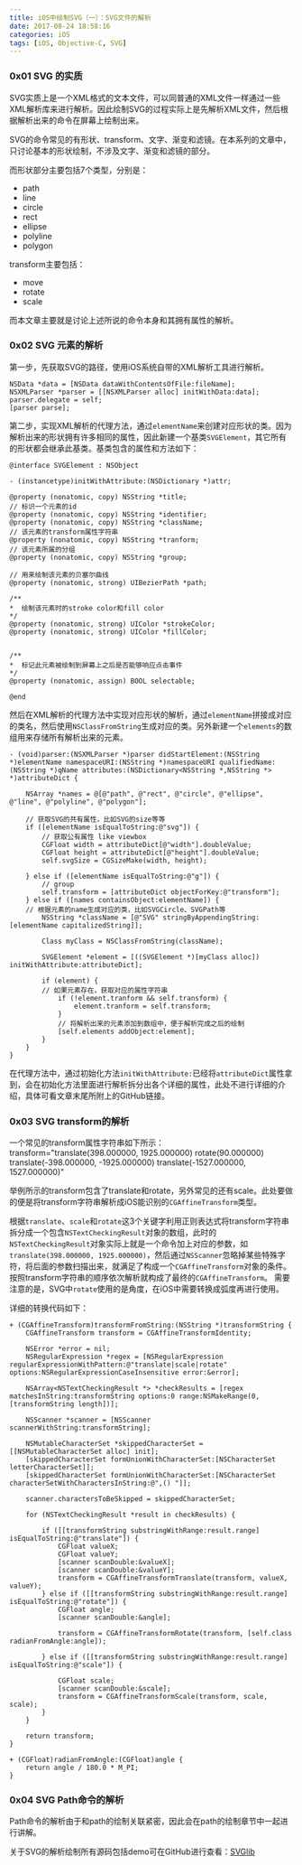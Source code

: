 ```yaml
---
title: iOS中绘制SVG（一）：SVG文件的解析
date: 2017-08-24 18:58:16
categories: iOS
tags: [iOS, Objective-C, SVG]
---
```


### 0x01 SVG 的实质
SVG实质上是一个XML格式的文本文件，可以同普通的XML文件一样通过一些XML解析库来进行解析。因此绘制SVG的过程实际上是先解析XML文件，然后根据解析出来的命令在屏幕上绘制出来。

SVG的命令常见的有形状、transform、文字、渐变和滤镜。在本系列的文章中，只讨论基本的形状绘制，不涉及文字、渐变和滤镜的部分。

<!-- more -->

而形状部分主要包括7个类型，分别是：
+ path
+ line
+ circle
+ rect
+ ellipse
+ polyline
+ polygon

transform主要包括：
+ move
+ rotate
+ scale

而本文章主要就是讨论上述所说的命令本身和其拥有属性的解析。

### 0x02 SVG 元素的解析

第一步，先获取SVG的路径，使用iOS系统自带的XML解析工具进行解析。

```objc
NSData *data = [NSData dataWithContentsOfFile:fileName];
NSXMLParser *parser = [[NSXMLParser alloc] initWithData:data];
parser.delegate = self;
[parser parse];
```

第二步，实现XML解析的代理方法，通过`elementName`来创建对应形状的类。因为解析出来的形状拥有许多相同的属性，因此新建一个基类`SVGElement`，其它所有的形状都会继承此基类。基类包含的属性和方法如下：
```objc
@interface SVGElement : NSObject

- (instancetype)initWithAttribute:(NSDictionary *)attr;

@property (nonatomic, copy) NSString *title;
// 标识一个元素的id
@property (nonatomic, copy) NSString *identifier;
@property (nonatomic, copy) NSString *className;
// 该元素的transform属性字符串
@property (nonatomic, copy) NSString *tranform;
// 该元素所属的分组
@property (nonatomic, copy) NSString *group;

// 用来绘制该元素的贝塞尔曲线
@property (nonatomic, strong) UIBezierPath *path;

/**
*  绘制该元素时的stroke color和fill color
*/
@property (nonatomic, strong) UIColor *strokeColor;
@property (nonatomic, strong) UIColor *fillColor;


/**
*  标记此元素被绘制到屏幕上之后是否能够响应点击事件
*/
@property (nonatomic, assign) BOOL selectable;

@end
```
然后在XML解析的代理方法中实现对应形状的解析，通过`elementName`拼接成对应的类名，然后使用`NSClassFromString`生成对应的类。另外新建一个`elements`的数组用来存储所有解析出来的元素。
```objc
- (void)parser:(NSXMLParser *)parser didStartElement:(NSString *)elementName namespaceURI:(NSString *)namespaceURI qualifiedName:(NSString *)qName attributes:(NSDictionary<NSString *,NSString *> *)attributeDict {
    
    NSArray *names = @[@"path", @"rect", @"circle", @"ellipse", @"line", @"polyline", @"polygon"];
    
    // 获取SVG的共有属性，比如SVG的size等等
    if ([elementName isEqualToString:@"svg"]) {
        // 获取公有属性 like viewbox
        CGFloat width = attributeDict[@"width"].doubleValue;
        CGFloat height = attributeDict[@"height"].doubleValue;
        self.svgSize = CGSizeMake(width, height);
        
    } else if ([elementName isEqualToString:@"g"]) {
        // group
        self.transform = [attributeDict objectForKey:@"transform"];
    } else if ([names containsObject:elementName]) {
    // 根据元素的name生成对应的类，比如SVGCircle、SVGPath等
        NSString *className = [@"SVG" stringByAppendingString:[elementName capitalizedString]];
        
        Class myClass = NSClassFromString(className);
        
        SVGElement *element = [((SVGElement *)[myClass alloc]) initWithAttribute:attributeDict];
        
        if (element) {
        // 如果元素存在，获取对应的属性字符串
            if (!element.tranform && self.transform) {
                element.tranform = self.transform;
            }
            // 将解析出来的元素添加到数组中，便于解析完成之后的绘制
            [self.elements addObject:element];
        }
    }
}
```
在代理方法中，通过初始化方法`initWithAttribute:`已经将`attributeDict`属性拿到，会在初始化方法里面进行解析拆分出各个详细的属性，此处不进行详细的介绍，具体可看文章末尾所附上的GitHub链接。

### 0x03 SVG transform的解析
一个常见的transform属性字符串如下所示：
transform="translate(398.000000, 1925.000000) rotate(90.000000) translate(-398.000000, -1925.000000) translate(-1527.000000, 1527.000000)"

举例所示的transform包含了translate和rotate，另外常见的还有scale。此处要做的便是将transform字符串解析成iOS能识别的`CGAffineTransform`类型。

根据`translate`、`scale`和`rotate`这3个关键字利用正则表达式将transform字符串拆分成一个包含`NSTextCheckingResult`对象的数组，此时的`NSTextCheckingResult`对象实际上就是一个命令加上对应的参数，如`translate(398.000000, 1925.000000)`，然后通过`NSScanner`忽略掉某些特殊字符，将后面的参数扫描出来，就满足了构成一个`CGAffineTransform`对象的条件。按照transform字符串的顺序依次解析就构成了最终的`CGAffineTransform`。
需要注意的是，SVG中`rotate`使用的是角度，在iOS中需要转换成弧度再进行使用。

详细的转换代码如下：

```objc
+ (CGAffineTransform)transformFromString:(NSString *)transformString {
    CGAffineTransform transform = CGAffineTransformIdentity;
    
    NSError *error = nil;
    NSRegularExpression *regex = [NSRegularExpression regularExpressionWithPattern:@"translate|scale|rotate" options:NSRegularExpressionCaseInsensitive error:&error];
    
    NSArray<NSTextCheckingResult *> *checkResults = [regex matchesInString:transformString options:0 range:NSMakeRange(0, [transformString length])];
    
    NSScanner *scanner = [NSScanner scannerWithString:transformString];
    
    NSMutableCharacterSet *skippedCharacterSet = [[NSMutableCharacterSet alloc] init];
    [skippedCharacterSet formUnionWithCharacterSet:[NSCharacterSet letterCharacterSet]];
    [skippedCharacterSet formUnionWithCharacterSet:[NSCharacterSet characterSetWithCharactersInString:@",() "]];
    
    scanner.charactersToBeSkipped = skippedCharacterSet;
    
    for (NSTextCheckingResult *result in checkResults) {
        
        if ([[transformString substringWithRange:result.range] isEqualToString:@"translate"]) {
            CGFloat valueX;
            CGFloat valueY;
            [scanner scanDouble:&valueX];
            [scanner scanDouble:&valueY];
            transform = CGAffineTransformTranslate(transform, valueX, valueY);
        } else if ([[transformString substringWithRange:result.range] isEqualToString:@"rotate"]) {
            CGFloat angle;
            [scanner scanDouble:&angle];
            
            transform = CGAffineTransformRotate(transform, [self.class radianFromAngle:angle]);
            
        } else if ([[transformString substringWithRange:result.range] isEqualToString:@"scale"]) {
            
            CGFloat scale;
            [scanner scanDouble:&scale];
            transform = CGAffineTransformScale(transform, scale, scale);
        }
    }
    
    return transform;
}

+ (CGFloat)radianFromAngle:(CGFloat)angle {
    return angle / 180.0 * M_PI;
}
```


### 0x04 SVG Path命令的解析
Path命令的解析由于和path的绘制关联紧密，因此会在path的绘制章节中一起进行讲解。

关于SVG的解析绘制所有源码包括demo可在GitHub进行查看：[SVGlib](https://github.com/Zeacone/SVGlib)